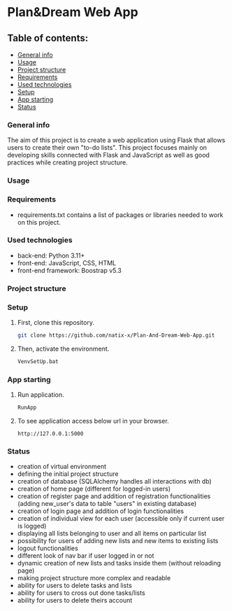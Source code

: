 # Plan&Dream Web App

## Table of contents: 
* [General info](#general-info)
* [Usage](#usage)
* [Project structure](#project-structure)
* [Requirements](#requirements)
* [Used technologies](#used-technologies)
* [Setup](#setup)
* [App starting](#app-starting)
* [Status](#status)

### General info
The aim of this project is to create a web application using Flask that allows users to create their own "to-do lists".
This project focuses mainly on developing skills connected with Flask and JavaScript as well as good practices while creating project structure.
### Usage

### Requirements
* requirements.txt contains a list of packages or libraries needed to work on this project.
### Used technologies
* back-end: Python 3.11+
* front-end: JavaScript, CSS, HTML
* front-end framework: Boostrap v5.3
### Project structure
### Setup
1. First, clone this repository.
   ```sh
   git clone https://github.com/natix-x/Plan-And-Dream-Web-App.git
   ```
2. Then, activate the environment.
    ```sh
   VenvSetUp.bat
   ```
### App starting
1. Run application.
   ```sh
   RunApp
   ```
2. To see application access below url in your browser.
   ```
   http://127.0.0.1:5000
   ```
### Status
* creation of virtual environment 
* defining the initial project structure
* creation of database (SQLAlchemy handles all interactions with db)
* creation of home page (different for logged-in users)
* creation of register page and addition of registration functionalities (adding new_user's data to table "users" in existing database)
* creation of login page and addition of login functionalities
* creation of individual view for each user (accessible only if current user is logged)
* displaying all lists belonging to user and all items on particular list
* possibility for users of adding new lists and new items to existing lists
* logout functionalities
* different look of nav bar if user logged in or not
* dynamic creation of new lists and tasks inside them (without reloading page)
* making project structure more complex and readable
* ability for users to delete tasks and lists
* ability for users to cross out done tasks/lists
* ability for users to delete theirs account

